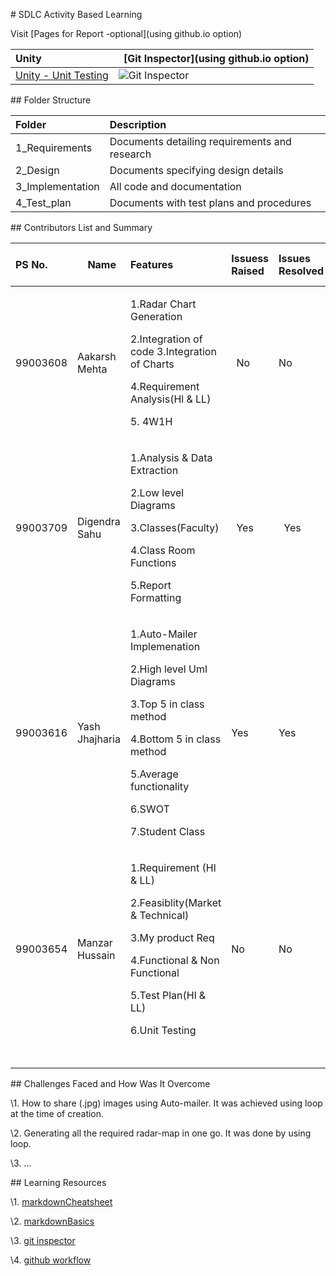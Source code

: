 ﻿\# SDLC Activity Based Learning

Visit [Pages for Report -optional](using github.io option)



|Unity      |` `[Git Inspector](using github.io option)|
| :- | :- |
|[Unity - Unit Testing](Badgelink) |![Git Inspector](Badgelink)|


\## Folder Structure

|Folder       |Description|
| :- | :- |
|1\_Requirements|Documents detailing requirements and research|
|2\_Design|Documents specifying design details|
|3\_Implementation|All code and documentation|
|4\_Test\_plan|Documents with test plans and procedures|


\## Contributors List and Summary

|PS No.    |`  `Name|Features   |Issuess Raised|Issues Resolved |No Test Cases|Test Case Pass|
| :- | :- | :- | :- | :- | :- | :- |
|99003608|Aakarsh Mehta  |<p>1.Radar Chart Generation  </p><p>2.Integration of code  3.Integration of Charts</p><p>4.Requirement Analysis(Hl & LL)</p><p>5. 4W1H </p>|` `No  |No  |4|4|
|99003709|Digendra Sahu |<p>1.Analysis & Data Extraction</p><p>2.Low level Diagrams</p><p>3.Classes(Faculty) </p><p>4.Class Room Functions</p><p>5.Report Formatting </p>|` `Yes   |` `Yes   |4|4|
|99003616|Yash Jhajharia|<p>1.Auto-Mailer Implemenation </p><p>2.High level Uml Diagrams </p><p>3.Top 5 in class method  </p><p>4.Bottom 5 in class method</p><p>5.Average functionality  </p><p>6.SWOT     </p><p>7.Student Class</p>|Yes|Yes|4|4|
|99003654|Manzar Hussain|<p>1.Requirement (Hl & LL) </p><p>2.Feasiblity(Market & Technical)</p><p>3.My product Req </p><p>4.Functional & Non Functional</p><p>5.Test Plan(Hl & LL)</p><p>6.Unit Testing  </p>|No|No|4|4|
||||||||
||||||||
||||||||
||||||||
||||||||

\## Challenges Faced and How Was It Overcome

\1. How to share (.jpg) images using Auto-mailer. It was achieved using loop at the time of creation.

\2. Generating all the required radar-map in one go. It was done by using loop.

\3. ...

\## Learning Resources

\1. [markdownCheatsheet](https://github.com/adam-p/markdown-here/wiki/Markdown-Cheatsheet)

\2. [markdownBasics](https://guides.github.com/features/mastering-markdown/)

\3. [git inspector](https://github.com/ejwa/gitinspector.git) 

\4. [github workflow](https://docs.github.com/en/actions/learn-github-action)
